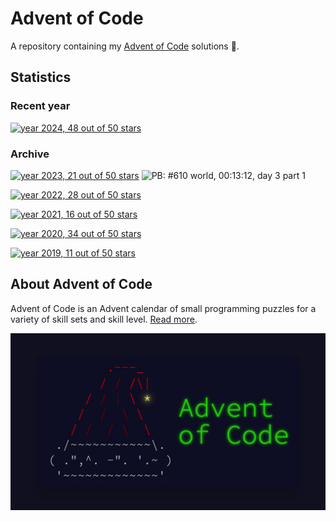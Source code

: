 # Advent of Code

A repository containing my [Advent of Code](https://adventofcode.com/) solutions :christmas_tree:.

## Statistics

### Recent year

[![year 2024, 48 out of 50 stars](https://progress-bar.xyz/48/?title=2024%20•%2048/50%20⭐%20&scale=50&style=square)](./2024)

### Archive

[![year 2023, 21 out of 50 stars](https://progress-bar.xyz/21/?title=2023%20•%2021/50%20⭐%20&scale=50&style=square)](./2023) ![PB: #610 world, 00:13:12, day 3 part 1](https://img.shields.io/static/v1?label=PB&message=%23610+world+•+00%3A13%3A12+•+day+3+part+1+&color&style=flat-square)

[![year 2022, 28 out of 50 stars](https://progress-bar.xyz/28/?title=2022%20•%2028/50%20⭐%20&scale=50&style=square)](./2022)

[![year 2021, 16 out of 50 stars](https://progress-bar.xyz/16/?title=2021%20•%2016/50%20⭐%20&scale=50&style=square)](./2021)

[![year 2020, 34 out of 50 stars](https://progress-bar.xyz/34/?title=2020%20•%2034/50%20⭐%20&scale=50&style=square)](./2020)

[![year 2019, 11 out of 50 stars](https://progress-bar.xyz/11/?title=2019%20•%2011/50%20⭐%20&scale=50&style=square)](./2019)

## About Advent of Code

Advent of Code is an Advent calendar of small programming puzzles for a variety of skill sets and skill level. [Read more](https://adventofcode.com/2024/about).

![aoc](./assets/aoc.jpg)
